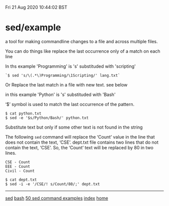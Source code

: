 Fri 21 Aug 2020 10:44:02 BST

# sed/example



a tool for making commandline changes to a file and across multiple files. 

You can do things like replace the last occurrence only of a match on each line

In ths example 'Programming' is 's' substituded with 'scripting'

    `$ sed 's/\(.*\)Programming/\1Scripting/' lang.txt` 

Or Replace the last match in a file with new text. see below

in this example 'Python' is 's' substituded with 'Bash'

‘$’ symbol is used to match the last occurrence of the pattern.
	

    $ cat python.txt
	$ sed -e '$s/Python/Bash/' python.txt 

Substitute text but only if some other text is not found in the string

The following `sed` command will replace the ‘Count’ value in the line that does not contain the text, ‘CSE’. dept.txt file contains two lines that do not contain the text, ‘CSE’. So, the ‘Count‘ text will be replaced by 80 in two lines.



	CSE - Count
	EEE - Count
	Civil - Count

	$ cat dept.txt
	$ sed -i -e '/CSE/! s/Count/80/;' dept.txt 

___
[sed](./sed.md)
[bash](./bash-index.md)
[50 sed command examples](https://linuxhint.com/50_sed_command_examples/)
[index](./index-file.md)
[home](./home.md)

